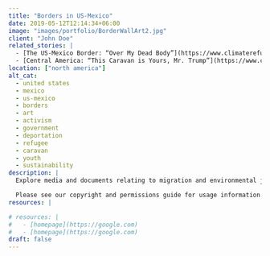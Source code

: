 ```yaml
---
title: "Borders in US-Mexico"
date: 2019-05-12T12:14:34+06:00
image: "images/portfolio/BorderWallArt2.jpg"
client: "John Doe"
related_stories: |
  - [The US-Mexico Border: “Over My Dead Body”](https://www.climaterefugeestories.com/stories/us-mexico-border-post/)
  - [Central America: “This Caravan is Yours, Mr. Trump”](https://www.climaterefugeestories.com/stories/central-america-caravan-post/)
location: ["north america"]
alt_cat:
  - united states
  - mexico
  - us-mexico
  - borders
  - art
  - activism
  - government
  - deportation
  - refugee
  - caravan
  - youth
  - sustainability
description: |
  Explore media and documents relating to migration and environmental justice at the US-Mexico Border. This collection primarily features images of the US-Mexico border wall and the Binational Friendship Garden in Playas, Tijuana, and an interview with journalist Todd Miller. 

  Please see our copyright and permissions guide for usage information.
resources: |

# resources: |
#   - [homepage](https://google.com)
#   - [homepage](https://google.com)
draft: false
---
```



